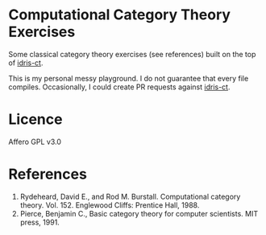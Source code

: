 # Computational Category Theory Exercises

Some classical category theory exercises (see references) built on the top of [idris-ct](https://github.com/statebox/idris-ct).

This is my personal messy playground. I do not guarantee that every file compiles.
Occasionally, I could create PR requests against [idris-ct](https://github.com/statebox/idris-ct).

# Licence

Affero GPL v3.0

# References

 1. Rydeheard, David E., and Rod M. Burstall. Computational category theory. Vol. 152. Englewood Cliffs: Prentice Hall, 1988.
 2. Pierce, Benjamin C., Basic category theory for computer scientists. MIT press, 1991.

